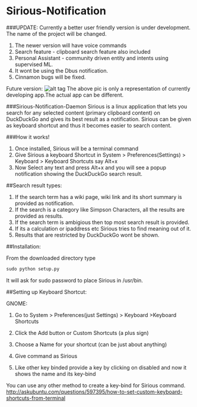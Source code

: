 # Sirious-Notification
###UPDATE:
Currently a better user friendly version is under development. The name of the project will be changed.
  1. The newer version will have voice commands
  2. Search feature - clipboard search feature also included
  3. Personal Assistant - community driven entity and intents using supervised ML.  
  4. It wont be using the Dbus notification.
  5. Cinnamon bugs will be fixed.

Future version: 
![alt tag](https://docs.google.com/uc?authuser=0&id=0B_MVpqqghjpia0t4WGJaOWxrUnM&export=download)
The above pic is only a representation of currently developing app.The actual app can be different.

###Sirious-Notification-Daemon
Sirious is a linux application that lets you search for any selected content (primary clipboard content) on DuckDuckGo and gives its best result as a notification.
Sirious can be given as keyboard shortcut and thus it becomes easier to search content.


###How it works! 
1. Once installed, Sirious will be a terminal command
2. Give Sirious a keyboard Shortcut in System > Preferences(Settings) > Keyboard > Keyboard Shortcuts say Alt+x
3. Now Select any text and press Alt+x and you will see a popup notification showing the DuckDuckGo search result.

##Search result types:
  1. If the search term has a wiki page, wiki link and its short summary is provided as notification.
  2. If the search is a category like Simpson Characters, all the results are provided as results.
  3. If the search term is ambigious then top most search result is provided.
  4. If its a calculation or ipaddress etc Sirious tries to find meaning out of it.
  5. Results that are restricted by DuckDuckGo wont be shown.

##Installation:

From the downloaded directory type

```python
sudo python setup.py 
```

It will ask for sudo password to place Sirious in /usr/bin.

##Setting up Keyboard Shortcut:

GNOME:

1. Go to System > Preferences(just Settings) > Keyboard >Keyboard Shortcuts

2. Click the Add button or Custom Shortcuts (a plus sign)

3. Choose a Name for your shortcut (can be just about anything)

4. Give command as Sirious 

5. Like other key binded provide a key by clicking on disabled and now it shows the name and its key-bind

You can use any other method to create a key-bind for Sirious command.
http://askubuntu.com/questions/597395/how-to-set-custom-keyboard-shortcuts-from-terminal

